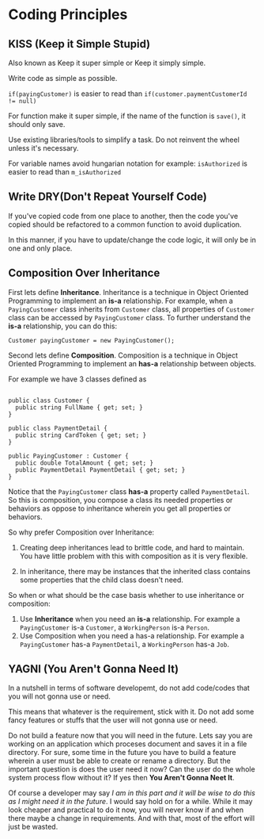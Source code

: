 # Coding Principles

## KISS (Keep it Simple Stupid)

Also known as Keep it super simple or Keep it simply simple.

Write code as simple as possible.

`if(payingCustomer)` is easier to read than `if(customer.paymentCustomerId != null)`

For function make it super simple, if the name of the function is `save()`, it should only save.

Use existing libraries/tools to simplify a task. Do not reinvent the wheel unless it's necessary.

For variable names avoid hungarian notation for example:
`isAuthorized` is easier to read than `m_isAuthorized`

## Write DRY(Don\'t Repeat Yourself Code)
If you\'ve copied code from one place to another, then the code you\'ve copied should be refactored to a common function to avoid duplication.

In this manner, if you have to update/change the code logic, it will only be in one and only place.

## Composition Over Inheritance
First lets define **Inheritance**. Inheritance is a technique in Object Oriented Programming to implement an **is-a** relationship. 
For example, when a `PayingCustomer` class inherits from `Customer` class, all properties of `Customer` class can be accessed by `PayingCustomer` class. To further understand the **is-a** relationship, you can do this:

`Customer payingCustomer = new PayingCustomer();`

Second lets define **Composition**. Composition is a technique in Object Oriented Programming to implement an **has-a** relationship between objects.

For example we have 3 classes defined as
<pre><code>
public class Customer {
  public string FullName { get; set; }
}

public class PaymentDetail {
  public string CardToken { get; set; }
}
  
public PayingCustomer : Customer {
  public double TotalAmount { get; set; }
  public PaymentDetail PaymentDetail { get; set; }
}
</pre></code>

Notice that the `PayingCustomer` class **has-a** property called `PaymentDetail`. So this is composition, you compose a class its needed properties or behaviors as oppose to inheritance wherein you get all properties or behaviors.

So why prefer Composition over Inheritance:

1. Creating deep inheritances lead to brittle code, and hard to maintain. You have little problem with this with composition as it is very flexible.

2. In inheritance, there may be instances that the inherited class contains some properties that the child class doesn't need.

So when or what should be the case basis whether to use inheritance or composition:

1. Use **Inheritance** when you need an **is-a** relationship. For example a `PayingCustomer` is-a `Customer`, a `WorkingPerson` is-a `Person`.
2. Use Composition when you need a has-a relationship. For example a `PayingCustomer` has-a `PaymentDetail`, a `WorkingPerson` has-a `Job`.

## YAGNI (You Aren't Gonna Need It)
In a nutshell in terms of software developemt, do not add code/codes that you will not gonna use or need.

This means that whatever is the requirement, stick with it. Do not add some fancy features or stuffs that the user will not gonna use or need.

Do not build a feature now that you will need in the future. Lets say you are working on an application which proceses document and saves it in a file directory. For sure, some time in the future you have to build a feature wherein a user must be able to create or rename a directory. But the important question is does the user need it now? Can the user do the whole system process flow without it? If yes then **You Aren't Gonna Neet It**.

Of course a developer may say _I am in this part and it will be wise to do this as I might need it in the future_. I would say hold on for a while. While it may look cheaper and practical to do it now, you will never know if and when there maybe a change in requirements. And with that, most of the effort will just be wasted.
